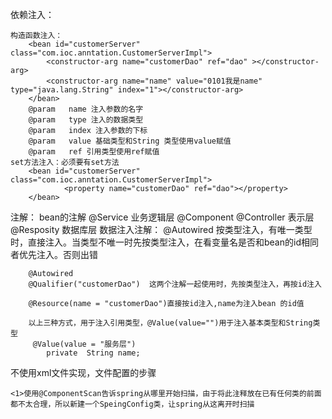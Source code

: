 依赖注入：
   
    构造函数注入：    
        <bean id="customerServer" class="com.ioc.anntation.CustomerServerImpl">
            <constructor-arg name="customerDao" ref="dao" ></constructor-arg>
            <constructor-arg name="name" value="0101我是name" type="java.lang.String" index="1"></constructor-arg>
        </bean>
        @param   name 注入参数的名字
        @param   type 注入的数据类型
        @param   index 注入参数的下标
        @param   value 基础类型和String 类型使用value赋值
        @param   ref 引用类型使用ref赋值
    set方法注入：必须要有set方法
        <bean id="customerServer" class="com.ioc.anntation.CustomerServerImpl">
                <property name="customerDao" ref="dao"></property>
        </bean>
注解：
    bean的注解
        @Service            业务逻辑层
        @Component
        @Controller          表示层
        @Resposity          数据库层
    数据注入注解：
        @Autowired  按类型注入，有唯一类型时，直接注入。当类型不唯一时先按类型注入，在看变量名是否和bean的id相同者优先注入。否则出错  
        
        @Autowired
        @Qualifier("customerDao")  这两个注解一起使用时，先按类型注入，再按id注入
          
        @Resource(name = "customerDao")直接按id注入,name为注入bean 的id值
         
        以上三种方式，用于注入引用类型，@Value(value="")用于注入基本类型和String类型
         @Value(value = "服务层")
            private  String name;
            
不使用xml文件实现，文件配置的步骤
    
    <1>使用@ComponentScan告诉spring从哪里开始扫描，由于将此注释放在已有任何类的前面都不太合理，所以新建一个SpeingConfig类，让spring从这离开时扫描